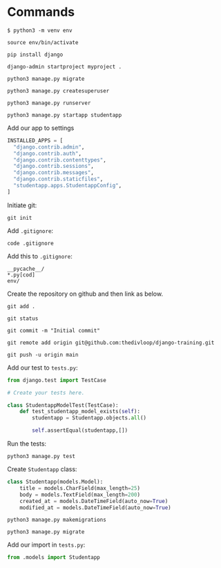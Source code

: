 # Commands

`$ python3 -m venv env`

`source env/bin/activate`

`pip install django`

`django-admin startproject myproject .`

`python3 manage.py migrate`

`python3 manage.py createsuperuser`

`python3 manage.py runserver`

`python3 manage.py startapp studentapp`

Add our app to settings

```python
INSTALLED_APPS = [
  "django.contrib.admin",
  "django.contrib.auth",
  "django.contrib.contenttypes",
  "django.contrib.sessions",
  "django.contrib.messages",
  "django.contrib.staticfiles",
  "studentapp.apps.StudentappConfig",
]
```

Initiate git:

`git init`

Add `.gitignore`:

`code .gitignore`

Add this to `.gitignore`:

```
__pycache__/
*.py[cod]
env/
```

Create the repository on github and then link as below.

`git add .`

`git status`

`git commit -m "Initial commit"`

`git remote add origin git@github.com:thedivloop/django-training.git`

`git push -u origin main`

Add our test to `tests.py`:

```python
from django.test import TestCase

# Create your tests here.

class StudentappModelTest(TestCase):
    def test_studentapp_model_exists(self):
        studentapp = Studentapp.objects.all()

        self.assertEqual(studentapp,[])
```

Run the tests:

`python3 manage.py test`

Create `Studentapp` class:

```python
class Studentapp(models.Model):
    title = models.CharField(max_length=25)
    body = models.TextField(max_length=200)
    created_at = models.DateTimeField(auto_now=True)
    modified_at = models.DateTimeField(auto_now=True)
```

`python3 manage.py makemigrations`

`python3 manage.py migrate`

Add our import in `tests.py`:

```python
from .models import Studentapp
```
